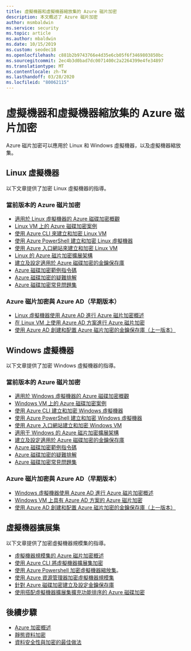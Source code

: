 ```yaml
---
title: 虛擬機器和虛擬機器縮放集的 Azure 磁片加密
description: 本文概述了 Azure 磁片加密
author: msmbaldwin
ms.service: security
ms.topic: article
ms.author: mbaldwin
ms.date: 10/15/2019
ms.custom: seodec18
ms.openlocfilehash: c881b2b9743766e4d35e6cb05f6f3469803850bc
ms.sourcegitcommit: 2ec4b3d0bad7dc0071400c2a2264399e4fe34897
ms.translationtype: MT
ms.contentlocale: zh-TW
ms.lasthandoff: 03/28/2020
ms.locfileid: "80062115"
---
```

# <a name="azure-disk-encryption-for-virtual-machines-and-virtual-machine-scale-sets"></a>虛擬機器和虛擬機器縮放集的 Azure 磁片加密

Azure 磁片加密可以應用於 Linux 和 Windows 虛擬機器，以及虛擬機器縮放集。 

## <a name="linux-virtual-machines"></a>Linux 虛擬機器

以下文章提供了加密 Linux 虛擬機器的指導。

### <a name="current-version-of-azure-disk-encryption"></a>當前版本的 Azure 磁片加密

- [適用於 Linux 虛擬機器的 Azure 磁碟加密概觀](../../virtual-machines/linux/disk-encryption-overview.md)
- [Linux VM 上的 Azure 磁碟加密案例](../../virtual-machines/linux/disk-encryption-linux.md)
- [使用 Azure CLI 來建立和加密 Linux VM](../../virtual-machines/linux/disk-encryption-cli-quickstart.md)
- [使用 Azure PowerShell 建立和加密 Linux 虛擬機器](../../virtual-machines/linux/disk-encryption-powershell-quickstart.md)
- [使用 Azure 入口網站來建立和加密 Linux VM](../../virtual-machines/linux/disk-encryption-portal-quickstart.md)
- [Linux 的 Azure 磁片加密擴展架構](../../virtual-machines/extensions/azure-disk-enc-linux.md)
- [建立及設定適用於 Azure 磁碟加密的金鑰保存庫](../../virtual-machines/linux/disk-encryption-key-vault.md)
- [Azure 磁碟加密範例指令碼](../../virtual-machines/linux/disk-encryption-sample-scripts.md)
- [Azure 磁碟加密的疑難排解](../../virtual-machines/linux/disk-encryption-troubleshooting.md)
- [Azure 磁碟加密常見問題集](../../virtual-machines/linux/disk-encryption-faq.md)

### <a name="azure-disk-encryption-with-azure-ad-previous-version"></a>Azure 磁片加密與 Azure AD（早期版本）

- [Linux 虛擬機器使用 Azure AD 進行 Azure 磁片加密概述](../../virtual-machines/linux/disk-encryption-overview-aad.md)
- [在 Linux VM 上使用 Azure AD 方案進行 Azure 磁片加密](../../virtual-machines/linux/disk-encryption-linux.md)
- [使用 Azure AD 創建和配置 Azure 磁片加密的金鑰保存庫（上一版本）](../../virtual-machines/linux/disk-encryption-key-vault-aad.md)

## <a name="windows-virtual-machines"></a>Windows 虛擬機器

以下文章提供了加密 Windows 虛擬機器的指導。

### <a name="current-version-of-azure-disk-encryption"></a>當前版本的 Azure 磁片加密

- [適用於 Windows 虛擬機器的 Azure 磁碟加密概觀](../../virtual-machines/windows/disk-encryption-overview.md)
- [Windows VM 上的 Azure 磁碟加密案例](../../virtual-machines/windows/disk-encryption-windows.md)
- [使用 Azure CLI 建立和加密 Windows 虛擬機器](../../virtual-machines/windows/disk-encryption-cli-quickstart.md)
- [使用 Azure PowerShell 建立和加密 Windows 虛擬機器](../../virtual-machines/windows/disk-encryption-powershell-quickstart.md)
- [使用 Azure 入口網站建立和加密 Windows VM](../../virtual-machines/windows/disk-encryption-portal-quickstart.md)
- [適用于 Windows 的 Azure 磁片加密擴展架構](../../virtual-machines/extensions/azure-disk-enc-windows.md)
- [建立及設定適用於 Azure 磁碟加密的金鑰保存庫](../../virtual-machines/windows/disk-encryption-key-vault.md)
- [Azure 磁碟加密範例指令碼](../../virtual-machines/windows/disk-encryption-sample-scripts.md)
- [Azure 磁碟加密的疑難排解](../../virtual-machines/windows/disk-encryption-troubleshooting.md)
- [Azure 磁碟加密常見問題集](../../virtual-machines/windows/disk-encryption-faq.md)

### <a name="azure-disk-encryption-with-azure-ad-previous-version"></a>Azure 磁片加密與 Azure AD（早期版本）

- [Windows 虛擬機器使用 Azure AD 進行 Azure 磁片加密概述](../../virtual-machines/windows/disk-encryption-overview-aad.md)
- [Windows VM 上具有 Azure AD 方案的 Azure 磁片加密](../../virtual-machines/windows/disk-encryption-windows.md)
- [使用 Azure AD 創建和配置 Azure 磁片加密的金鑰保存庫（上一版本）](../../virtual-machines/windows/disk-encryption-key-vault-aad.md)

## <a name="virtual-machine-scale-sets"></a>虛擬機器擴展集

以下文章提供了加密虛擬機器規模集的指導。

- [虛擬機器規模集的 Azure 磁片加密概述](../../virtual-machine-scale-sets/disk-encryption-overview.md) 
- [使用 Azure CLI 將虛擬機器擴展集加密](../../virtual-machine-scale-sets/disk-encryption-cli.md) 
- [使用 Azure Powershell 加密虛擬機器縮放集](../../virtual-machine-scale-sets/disk-encryption-powershell.md)。
- [使用 Azure 資源管理器加密虛擬機器規模集](../../virtual-machine-scale-sets/disk-encryption-azure-resource-manager.md)
- [針對 Azure 磁碟加密建立及設定金鑰保存庫](../../virtual-machine-scale-sets/disk-encryption-key-vault.md)
- [使用搭配虛擬機器擴展集擴充功能排序的 Azure 磁碟加密](../../virtual-machine-scale-sets/disk-encryption-extension-sequencing.md)

## <a name="next-steps"></a>後續步驟

- [Azure 加密概述](encryption-overview.md)
- [靜態資料加密](encryption-atrest.md)
- [資料安全性與加密的最佳做法](data-encryption-best-practices.md)
